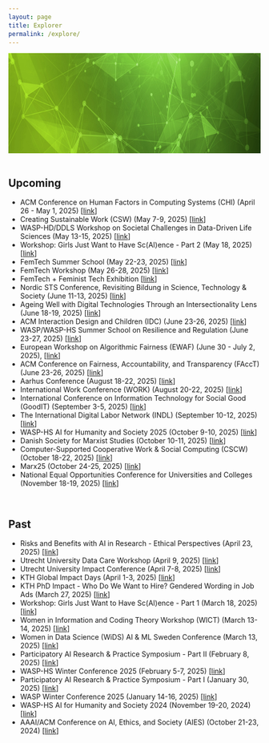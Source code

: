 ```yaml
---
layout: page
title: Explorer
permalink: /explore/
---
```

<center><img src="/images/header-bg.jpg" width="1000" height="200" align="center"></center>

<br>

## Upcoming
* ACM Conference on Human Factors in Computing Systems (CHI) (April 26 - May 1, 2025) [[link](https://chi2025.acm.org/)]
* Creating Sustainable Work (CSW) (May 7-9, 2025) [[link](https://ki.se/en/imm/csw2025)]
* WASP-HD/DDLS Workshop on Societal Challenges in Data-Driven Life Sciences (May 13-15, 2025) [[link](https://www.lyyti.fi/p/Sandpit_wokshop_2025/en)]
* Workshop: Girls Just Want to Have Sc(AI)ence - Part 2 (May 18, 2025) [[link](https://www.ai.lu.se/girlscAIence/2025-05-08)]
* FemTech Summer School (May 22-23, 2025) [[link](https://www.kth.se/femtech/phd-summer-school-1.1386309)]
* FemTech Workshop (May 26-28, 2025) [[link](https://www.kth.se/femtech/3-day-workshop-1.1389959)]
* FemTech + Feminist Tech Exhibition [[link](https://www.kth.se/femtech/exhibition-1.1391820)]
* Nordic STS Conference, Revisiting Bildung in Science, Technology & Society (June 11-13, 2025) [[link](https://sites.google.com/dsv.su.se/revisiting-bildung-/home)]
* Ageing Well with Digital Technologies Through an Intersectionality Lens (June 18-19, 2025) [[link](https://sola.kau.se/awdtintersectionality/)]
* ACM Interaction Design and Children (IDC) (June 23-26, 2025) [[link](https://idc.acm.org/2025/)]
* WASP/WASP-HS Summer School on Resilience and Regulation (June 23-27, 2025) [[link](https://wasp-sweden.org/event/joint-summer-school-on-resilience-and-regulation/)]
* European Workshop on Algorithmic Fairness (EWAF) (June 30 - July 2, 2025), [[link](https://2025.ewaf.org/home)]
* ACM Conference on Fairness, Accountability, and Transparency (FAccT) (June 23-26, 2025) [[link](https://facctconference.org/)]
* Aarhus Conference (August 18-22, 2025) [[link](https://aarhus2025.org/)]
* International Work Conference (WORK) (August 20-22, 2025) [[link](https://work2025.fi/)]
* International Conference on Information Technology for Social Good (GoodIT) (September 3-5, 2025) [[link](https://goodit2025.idlab.uantwerpen.be/)]
* The International Digital Labor Network (INDL) (September 10-12, 2025) [[link](https://www.indl.network/indl-8/)]
* WASP-HS AI for Humanity and Society 2025 (October 9-10, 2025) [[link](https://wasp-hs.org/event/ai-for-humanity-and-society-2025-the-great-transformaition/)]
* Danish Society for Marxist Studies (October 10-11, 2025) [[link](https://marxistiskestudier.com/2025/03/06/call-for-abstracts-10th-annual-conference/)]
* Computer-Supported Cooperative Work & Social Computing (CSCW) (October 18-22, 2025) [[link](https://cscw.acm.org/2025/)]
* Marx25 (October 24-25, 2025) [[link](https://www.cmsmarx.org/marx25/)]
* National Equal Opportunities Conference for Universities and Colleges (November 18-19, 2025) [[link](https://www.likavillkor2025.se/)]

<br>

## Past
* Risks and Benefits with AI in Research - Ethical Perspectives (April 23, 2025) [[link](https://www.lu.se/evenemang/risks-and-benefits-ai-research-ethical-perspectives)]
* Utrecht University Data Care Workshop (April 9, 2025) [[link](https://www.uu.nl/en/events/data-care-workshop-i-gender-responsive-strategies-for-equitable-ai-futures)]
* Utrecht University Impact Conference (April 7-8, 2025) [[link](https://impact.dataschool.nl)]
* KTH Global Impact Days (April 1-3, 2025) [[link](https://www.kth.se/en/om/internationellt/about/impact-days?utm_medium=email&utm_source=Ungapped&utm_campaign=EECS+News%3a+pEECS+%234+2025+&)]
* KTH PhD Impact -  Who Do We Want to Hire? Gendered Wording in Job Ads (March 27, 2025) [[link](https://intra.kth.se/en/cbh/forskarstuderande/phd-impact-1.1329387)]
* Workshop: Girls Just Want to Have Sc(AI)ence - Part 1 (March 18, 2025) [[link](https://www.ai.lu.se/girlscaience/2025-03-18)]
* Women in Information and Coding Theory Workshop (WICT) (March 13-14, 2025) [[link](https://sites.google.com/view/onurgunlu/research/activities/2025-women-in-information-and-coding-theory-workshop)]
* Women in Data Science (WiDS) AI & ML Sweden Conference (March 13, 2025) [[link](https://wids.confetti.events/wids2025/)]
* Participatory AI Research & Practice Symposium - Part II (February 8, 2025) [[link](https://pairs25.notion.site/Agenda-8th-Feb-17a260e24e1a8092b9e4ebe332807534)]
* WASP-HS Winter Conference 2025 (February 5-7, 2025) [[link](https://wasp-hs.org/event/winter-conference-2025/)]
* Participatory AI Research & Practice Symposium - Part I (January 30, 2025) [[link](https://pairs25.notion.site/Online-Session-Participatory-AI-Research-Practice-Symposium-30th-Jan-177260e24e1a80efb319edc2dd156784)]
* WASP Winter Conference 2025 (January 14-16, 2025) [[link](https://internal.wasp-sweden.org/wasp-winter-conference-14-16-january-2025/)]
* WASP-HS AI for Humanity and Society 2024 (November 19-20, 2024) [[link](https://wasp-hs.org/event/ai-for-humanity-and-society-2024/)]
* AAAI/ACM Conference on AI, Ethics, and Society (AIES) (October 21-23, 2024) [[link](https://www.aies-conference.com/2024/)]
